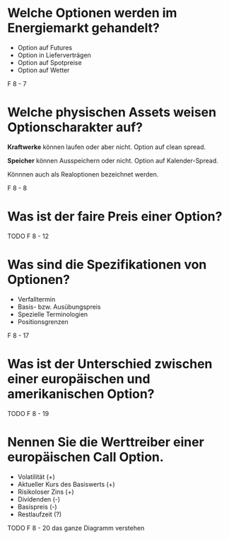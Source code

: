 # Welche Optionen werden im Energiemarkt gehandelt?
- Option auf Futures
- Option in Lieferverträgen
- Option auf Spotpreise
- Option auf Wetter

F 8 - 7

# Welche physischen Assets weisen Optionscharakter auf?
**Kraftwerke** können laufen oder aber nicht. Option auf clean spread.

**Speicher** können Ausspeichern oder nicht. Option auf Kalender-Spread.

Könnnen auch als Realoptionen bezeichnet werden.

F 8 - 8

# Was ist der faire Preis einer Option?
TODO F 8 - 12

# Was sind die Spezifikationen von Optionen?
- Verfalltermin
- Basis- bzw. Ausübungspreis
- Spezielle Terminologien
- Positionsgrenzen

F 8 - 17

# Was ist der Unterschied zwischen einer europäischen und amerikanischen Option?
TODO F 8 - 19

# Nennen Sie die Werttreiber einer europäischen Call Option.
- Volatilität (+)
- Aktueller Kurs des Basiswerts (+)
- Risikoloser Zins (+)
- Dividenden (-)
- Basispreis (-)
- Restlaufzeit (?)

TODO F 8 - 20 das ganze Diagramm verstehen

